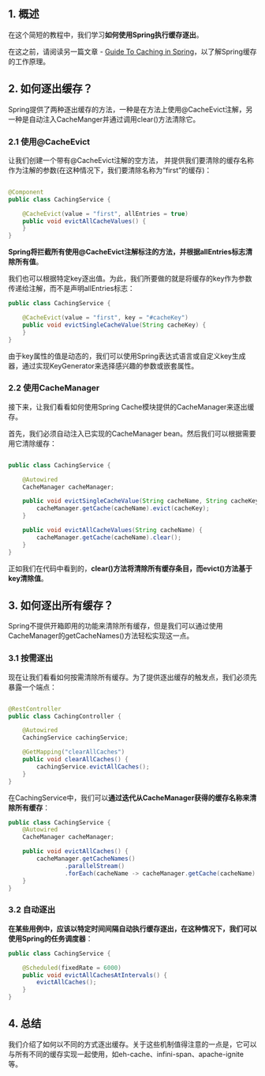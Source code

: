 ## 1. 概述

在这个简短的教程中，我们学习**如何使用Spring执行缓存逐出**。

在这之前，请阅读另一篇文章 - [Guide To Caching in Spring](Spring_Cache.md)，以了解Spring缓存的工作原理。

## 2. 如何逐出缓存？

Spring提供了两种逐出缓存的方法，一种是在方法上使用@CacheEvict注解，另一种是自动注入CacheManger并通过调用clear()方法清除它。

### 2.1 使用@CacheEvict

让我们创建一个带有@CacheEvict注解的空方法，
并提供我们要清除的缓存名称作为注解的参数(在这种情况下，我们要清除名称为“first”的缓存)：

```java

@Component
public class CachingService {

    @CacheEvict(value = "first", allEntries = true)
    public void evictAllCacheValues() {
    }
}
```

**Spring将拦截所有使用@CacheEvict注解标注的方法，并根据allEntries标志清除所有值**。

我们也可以根据特定key逐出值。为此，我们所要做的就是将缓存的key作为参数传递给注解，而不是声明allEntries标志：

```java
public class CachingService {

    @CacheEvict(value = "first", key = "#cacheKey")
    public void evictSingleCacheValue(String cacheKey) {
    }
}
```

由于key属性的值是动态的，我们可以使用Spring表达式语言或自定义key生成器，通过实现KeyGenerator来选择感兴趣的参数或嵌套属性。

### 2.2 使用CacheManager

接下来，让我们看看如何使用Spring Cache模块提供的CacheManager来逐出缓存。

首先，我们必须自动注入已实现的CacheManager bean。然后我们可以根据需要用它清除缓存：

```java

public class CachingService {

    @Autowired
    CacheManager cacheManager;

    public void evictSingleCacheValue(String cacheName, String cacheKey) {
        cacheManager.getCache(cacheName).evict(cacheKey);
    }

    public void evictAllCacheValues(String cacheName) {
        cacheManager.getCache(cacheName).clear();
    }
}
```

正如我们在代码中看到的，**clear()方法将清除所有缓存条目，而evict()方法基于key清除值**。

## 3. 如何逐出所有缓存？

Spring不提供开箱即用的功能来清除所有缓存，但是我们可以通过使用CacheManager的getCacheNames()方法轻松实现这一点。

### 3.1 按需逐出

现在让我们看看如何按需清除所有缓存。为了提供逐出缓存的触发点，我们必须先暴露一个端点：

```java

@RestController
public class CachingController {

    @Autowired
    CachingService cachingService;

    @GetMapping("clearAllCaches")
    public void clearAllCaches() {
        cachingService.evictAllCaches();
    }
}
```

在CachingService中，我们可以**通过迭代从CacheManager获得的缓存名称来清除所有缓存**：

```java
public class CachingService {
    @Autowired
    CacheManager cacheManager;

    public void evictAllCaches() {
        cacheManager.getCacheNames()
                .parallelStream()
                .forEach(cacheName -> cacheManager.getCache(cacheName).clear());
    }
}
```

### 3.2 自动逐出

**在某些用例中，应该以特定时间间隔自动执行缓存逐出，在这种情况下，我们可以使用Spring的任务调度器**：

```java
public class CachingService {

    @Scheduled(fixedRate = 6000)
    public void evictAllCachesAtIntervals() {
        evictAllCaches();
    }
}
```

## 4. 总结

我们介绍了如何以不同的方式逐出缓存。关于这些机制值得注意的一点是，它可以与所有不同的缓存实现一起使用，如eh-cache、infini-span、apache-ignite等。